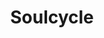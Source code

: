 ---
ee_id_thing: '4388'
site: '1'
type: '2'
inv_num: 2017-039
add_credit:
url: 2017-039-soulcycle
title: Soulcycle
year: '2017'
display_year: '2017'
medium: Inkjet on canvas (x3)
dims: 108 x 36 in
pitch:
ps:
live_url:
youtube:
related_code:
imgs: 2018-039-soulcycle-database-01.jpg
subheading:
download:
commission:
related:
layout: things-i-made
---